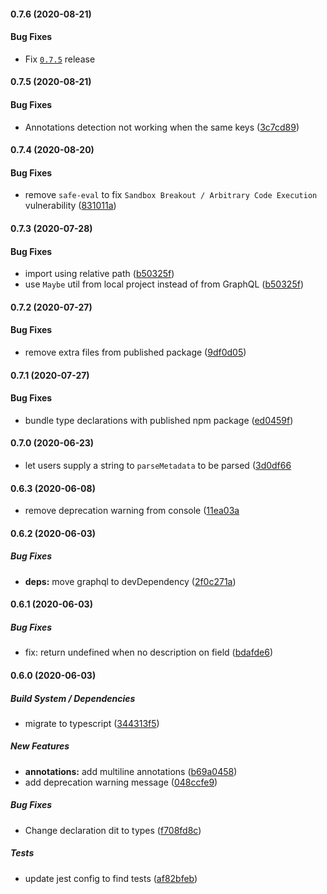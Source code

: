 #### 0.7.6 (2020-08-21)

#### Bug Fixes

* Fix [`0.7.5`](#075-2020-08-21) release
 
#### 0.7.5 (2020-08-21)

#### Bug Fixes

* Annotations detection not working when the same keys ([3c7cd89](https://github.com/aerogear/graphql-metadata/commit/3c7cd8903c114cbb0ff59d5047479fb243925c69))
 
#### 0.7.4 (2020-08-20)

#### Bug Fixes

* remove `safe-eval` to fix `Sandbox Breakout / Arbitrary Code Execution` vulnerability ([831011a](https://github.com/aerogear/graphql-metadata/commit/831011ac7ffd87b20abd22797564822f291b024e))

#### 0.7.3 (2020-07-28)

#### Bug Fixes

* import using relative path ([b50325f](https://github.com/aerogear/graphql-metadata/commit/b50325f3c70f332117bffd4a3914c76a4df15b42))
* use `Maybe` util from local project instead of from GraphQL ([b50325f](https://github.com/aerogear/graphql-metadata/commit/b50325f3c70f332117bffd4a3914c76a4df15b42))

#### 0.7.2 (2020-07-27)

#### Bug Fixes

* remove extra files from published package ([9df0d05](https://github.com/aerogear/graphql-metadata/commit/9df0d05f2b89dc21c7e900afc3bc6cd2f2801b5d))

#### 0.7.1 (2020-07-27)

#### Bug Fixes

* bundle type declarations with published npm package ([ed0459f](https://github.com/aerogear/graphql-metadata/pull/23/commits/ed0459ff53d226132615e958c97ae98c8cb8ac43))

#### 0.7.0 (2020-06-23)

* let users supply a string to `parseMetadata` to be parsed ([3d0df66](https://github.com/aerogear/graphql-metadata/commit/3d0df6615c1b90f8c7964dcf41bcbeab9f59a77c)

#### 0.6.3 (2020-06-08)

* remove deprecation warning from console ([11ea03a](https://github.com/aerogear/graphql-metadata/commit/11ea03ae2215d487d86e554a7a3317fa9a5ba2e9)

#### 0.6.2 (2020-06-03)

##### Bug Fixes

* **deps:**  move graphql to devDependency ([2f0c271a](https://github.com/aerogear/graphql-metadata/commit/2f0c271aad7ac4724b3d1e12bea98ff9dce2a90c))

#### 0.6.1 (2020-06-03)

##### Bug Fixes

*  fix: return undefined when no description on field ([bdafde6](https://github.com/aerogear/graphql-metadata/commit/bdafde62145af5406f7e9fdb31a4045c0bcf4cfa))

#### 0.6.0 (2020-06-03)

##### Build System / Dependencies

*  migrate to typescript ([344313f5](https://github.com/aerogear/graphql-metadata/commit/344313f5f912ede2a1ee366580cb81dc40dc6409))

##### New Features

* **annotations:**  add multiline annotations ([b69a0458](https://github.com/aerogear/graphql-metadata/commit/b69a0458db0be326917f7d125814045b3f930508))
*  add deprecation warning message ([048ccfe9](https://github.com/aerogear/graphql-metadata/commit/048ccfe98871e0441ef8cb1ce905f83c5c338472))

##### Bug Fixes

*  Change declaration dit to types ([f708fd8c](https://github.com/aerogear/graphql-metadata/commit/f708fd8c2a63be6a277ccc41500397804461a9d8))

##### Tests

*  update jest config to find tests ([af82bfeb](https://github.com/aerogear/graphql-metadata/commit/af82bfeb79d4d9d0777e2cedb717255414cec979))

